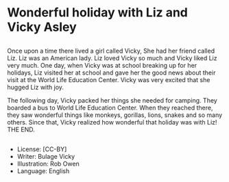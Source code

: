 # Wonderful holiday with Liz and Vicky Asley

##
Once upon a time there lived a girl called
Vicky, She had her friend called Liz. Liz was
an American lady. Liz loved Vicky so much
and Vicky liked Liz very much. One day,
when Vicky was at school breaking up for
her holidays, Liz visited her at school and
gave her the good news about their visit at
the World Life Education Center. Vicky was
very excited that she hugged Liz with joy.

The following day, Vicky packed her things
she needed for camping. They boarded a
bus to World Life Education Center. When
they reached there, they saw wonderful
things like monkeys, gorillas, lions, snakes
and so many others. Since that, Vicky
realized how wonderful that holiday was
with Liz! THE END.

##
* License: [CC-BY]
* Writer: Bulage Vicky
* Illustration: Rob Owen
* Language: English
